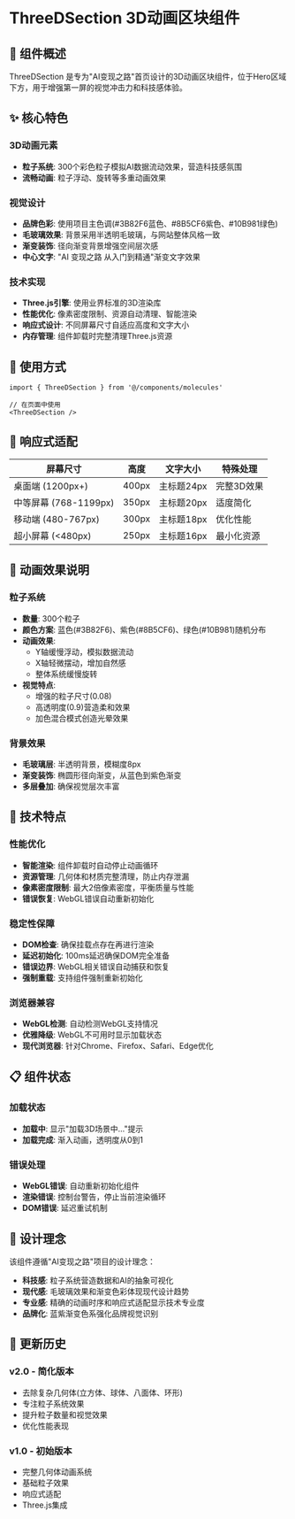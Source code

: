 # ThreeDSection 3D动画区块组件

## 🎯 组件概述

ThreeDSection 是专为"AI变现之路"首页设计的3D动画区块组件，位于Hero区域下方，用于增强第一屏的视觉冲击力和科技感体验。

## ✨ 核心特色

### 3D动画元素
- **粒子系统**: 300个彩色粒子模拟AI数据流动效果，营造科技感氛围
- **流畅动画**: 粒子浮动、旋转等多重动画效果

### 视觉设计
- **品牌色彩**: 使用项目主色调(#3B82F6蓝色、#8B5CF6紫色、#10B981绿色)
- **毛玻璃效果**: 背景采用半透明毛玻璃，与网站整体风格一致
- **渐变装饰**: 径向渐变背景增强空间层次感
- **中心文字**: "AI 变现之路 从入门到精通"渐变文字效果

### 技术实现
- **Three.js引擎**: 使用业界标准的3D渲染库
- **性能优化**: 像素密度限制、资源自动清理、智能渲染
- **响应式设计**: 不同屏幕尺寸自适应高度和文字大小
- **内存管理**: 组件卸载时完整清理Three.js资源

## 🚀 使用方式

```tsx
import { ThreeDSection } from '@/components/molecules'

// 在页面中使用
<ThreeDSection />
```

## 📱 响应式适配

| 屏幕尺寸 | 高度 | 文字大小 | 特殊处理 |
|----------|------|----------|----------|
| 桌面端 (1200px+) | 400px | 主标题24px | 完整3D效果 |
| 中等屏幕 (768-1199px) | 350px | 主标题20px | 适度简化 |
| 移动端 (480-767px) | 300px | 主标题18px | 优化性能 |
| 超小屏幕 (<480px) | 250px | 主标题16px | 最小化资源 |

## 🎨 动画效果说明

### 粒子系统
- **数量**: 300个粒子
- **颜色方案**: 蓝色(#3B82F6)、紫色(#8B5CF6)、绿色(#10B981)随机分布
- **动画效果**: 
  - Y轴缓慢浮动，模拟数据流动
  - X轴轻微摆动，增加自然感
  - 整体系统缓慢旋转
- **视觉特点**: 
  - 增强的粒子尺寸(0.08)
  - 高透明度(0.9)营造柔和效果
  - 加色混合模式创造光晕效果

### 背景效果
- **毛玻璃层**: 半透明背景，模糊度8px
- **渐变装饰**: 椭圆形径向渐变，从蓝色到紫色渐变
- **多层叠加**: 确保视觉层次丰富

## 🔧 技术特点

### 性能优化
- **智能渲染**: 组件卸载时自动停止动画循环
- **资源管理**: 几何体和材质完整清理，防止内存泄漏
- **像素密度限制**: 最大2倍像素密度，平衡质量与性能
- **错误恢复**: WebGL错误自动重新初始化

### 稳定性保障
- **DOM检查**: 确保挂载点存在再进行渲染
- **延迟初始化**: 100ms延迟确保DOM完全准备
- **错误边界**: WebGL相关错误自动捕获和恢复
- **强制重载**: 支持组件强制重新初始化

### 浏览器兼容
- **WebGL检测**: 自动检测WebGL支持情况
- **优雅降级**: WebGL不可用时显示加载状态
- **现代浏览器**: 针对Chrome、Firefox、Safari、Edge优化

## 📋 组件状态

### 加载状态
- **加载中**: 显示"加载3D场景中..."提示
- **加载完成**: 渐入动画，透明度从0到1

### 错误处理
- **WebGL错误**: 自动重新初始化组件
- **渲染错误**: 控制台警告，停止当前渲染循环
- **DOM错误**: 延迟重试机制

## 🎯 设计理念

该组件遵循"AI变现之路"项目的设计理念：
- **科技感**: 粒子系统营造数据和AI的抽象可视化
- **现代感**: 毛玻璃效果和渐变色彩体现现代设计趋势
- **专业感**: 精确的动画时序和响应式适配显示技术专业度
- **品牌化**: 蓝紫渐变色系强化品牌视觉识别

## 🔄 更新历史

### v2.0 - 简化版本
- 去除复杂几何体(立方体、球体、八面体、环形)
- 专注粒子系统效果
- 提升粒子数量和视觉效果
- 优化性能表现

### v1.0 - 初始版本
- 完整几何体动画系统
- 基础粒子效果
- 响应式适配
- Three.js集成 
